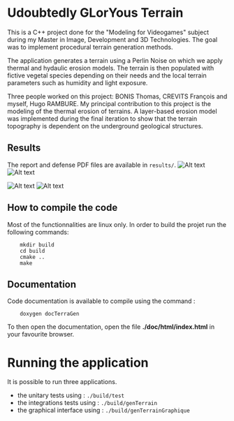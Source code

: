 # Udoubtedly GLorYous Terrain

This is a C++ project done for the "Modeling for Videogames" subject during my Master in Image, Development and 3D Technologies. The goal was to implement procedural terrain generation methods.

The application generates a terrain using a Perlin Noise on which we apply thermal and hydaulic erosion models. The terrain is then populated with fictive vegetal species depending on their needs and the local terrain parameters such as humidity and light exposure.

Three people worked on this project: BONIS Thomas, CREVITS François and myself, Hugo RAMBURE. My principal contribution to this project is the modeling of the thermal erosion of terrains. A layer-based erosion model was implemented during the final iteration to show that the terrain topography is dependent on the underground geological structures.

## Results
The report and defense PDF files are available in ```results/```.
![Alt text](/result/swiss_photo.jpg?raw=true "Picture taken in the Swiss Alps, [Geosciences Montpellier, J. Malavieille, insu.cnrs.fr]")
![Alt text](/result/swiss_sim.png?raw=true "A possible result of our layered thermal erosion model")

![Alt text](/result/jura_photo.jpg?raw=true "Picture taken in the Jura Mountains, [Laboratoire de Geosciences de Lyon / ENS Lyon, Pierre Thomas, planet-terre.ens-lyon.fr]")
![Alt text](/result/jura_sim.png?raw=true "A possible result of our layered thermal erosion model")

## How to compile the code
Most of the functionnalities are linux only.
In order to build the projet run the following commands:
```shell
    mkdir build
    cd build
    cmake ..
    make
```

## Documentation
Code documentation is available to compile using the command :
```shell
    doxygen docTerraGen
```
To then open the documentation, open the file __./doc/html/index.html__ in your favourite browser.

# Running the application
It is possible to run three applications.
- the unitary tests using : `./build/test`
- the integrations tests using : `./build/genTerrain`
- the graphical interface using : `./build/genTerrainGraphique`
